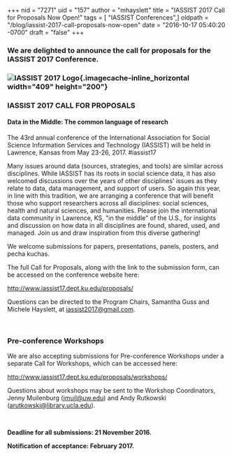 +++
nid = "7271"
uid = "157"
author = "mhayslett"
title = "IASSIST 2017 Call for Proposals Now Open!"
tags = [ "IASSIST Conferences",]
oldpath = "/blog/iassist-2017-call-proposals-now-open"
date = "2016-10-17 05:40:20 -0700"
draft = "false"
+++
### We are delighted to announce the call for proposals for the IASSIST 2017 Conference.

### ![](/img/blog/cropped-iassist17tempwebheader.png "IASSIST 2017 Logo"){.imagecache-inline_horizontal width="409" height="200"}

### IASSIST 2017 CALL FOR PROPOSALS

#### Data in the Middle: The common language of research

The 43rd annual conference of the International Association for Social
Science Information Services and Technology (IASSIST) will be held in
Lawrence, Kansas from May 23-26, 2017. #iassist17

Many issues around data (sources, strategies, and tools) are similar
across disciplines. While IASSIST has its roots in social science data,
it has also welcomed discussions over the years of other disciplines'
issues as they relate to data, data management, and support of users. So
again this year, in line with this tradition, we are arranging a
conference that will benefit those who support researchers across all
disciplines: social sciences, health and natural sciences, and
humanities. Please join the international data community in Lawrence,
KS, "in the middle" of the U.S., for insights and discussion on how
data in all disciplines are found, shared, used, and managed. Join us
and draw inspiration from this diverse gathering! 

We welcome submissions for papers, presentations, panels, posters, and
pecha kuchas.

The full Call for Proposals, along with the link to the submission form,
can be accessed on the conference website here: 

<http://www.iassist17.dept.ku.edu/proposals/>

Questions can be directed to the Program Chairs, Samantha Guss and
Michele Hayslett, at <iassist2017@gmail.com>.

 

### Pre-conference Workshops

We are also accepting submissions for Pre-conference Workshops under a
separate Call for Workshops, which can be accessed here: 

<http://www.iassist17.dept.ku.edu/proposals/workshops/>

Questions about workshops may be sent to the Workshop Coordinators,
Jenny Muilenburg (<jmuil@uw.edu>) and Andy Rutkowski
(<arutkowski@library.ucla.edu>).

 

**Deadline for all submissions: 21 November 2016.**

**Notification of acceptance: February 2017.**
